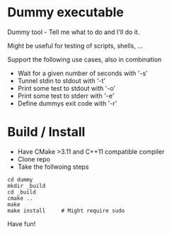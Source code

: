 # Dummy executable

Dummy tool - Tell me what to do and I'll do it.

Might be useful for testing of scripts, shells, ...

Support the following use cases, also in combination

* Wait for a given number of seconds with '-s'
* Tunnel stdin to stdout with '-t'
* Print some test to stdout with '-o'
* Print some test to stderr with '-e'
* Define dummys exit code with '-r'

# Build / Install

* Have CMake >3.11 and C++11 compatible compiler
* Clone repo
* Take the follwoing steps
```shell
cd dummy
mkdir _build
cd _build
cmake ..
make
make install     # Might require sudo
```

Have fun!
